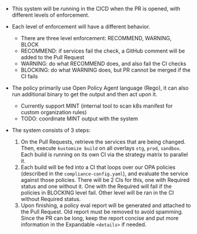 - This system will be running in the CICD when the PR is opened, with different levels of enforcement.
- Each level of enforcement will have a different behavior.
  - There are three level enforcement: RECOMMEND, WARNING, BLOCK  
  - RECOMMEND: if services fail the check, a GitHub comment will be added to the Pull Request
  - WARNING: do what RECOMMEND does, and also fail the CI checks
  - BLOCKING: do what WARNING does, but PR cannot be merged if the CI fails


- The policy primarily use Open Policy Agent language (Rego), it can also run additional binary to get the output and then act upon it.
  - Currently support MINT (internal tool to scan k8s manifest for custom organization rules)
  - TODO: coordinate MINT output with the system

- The system consists of 3 steps:
  1. On the Pull Requests, retrieve the services that are being changed. Then, execute `kustomize build` on all overlays `stg`, `prod`, `sandbox`. Each build is running on its own CI via the strategy matrix to parallel it.
  2. Each build will be fed into a CI that loops over our OPA policies (described in the `compliance-config.yaml`), and evaluate the service against those policies. There will be 2 CIs for this, one with Required status and one without it. One with the Required will fail if the policies in BLOCKING level fail. Other level will be ran in the CI without Required status.
  3. Upon finishing, a policy eval report will be generated and attached to the Pull Request. Old report must be removed to avoid spamming. Since the PR can be long, keep the report concise and put more information in the Expandable `<details>` if needed.

